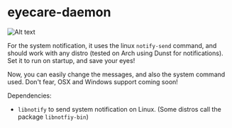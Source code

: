 # eyecare-daemon

![Alt text](https://i.imgur.com/B5HF85r.png "Demonstration")

For the system notification, it uses the linux `notify-send` command, and should work with any distro (tested on Arch using Dunst for notifications). Set it to run on startup, and save your eyes! 

Now, you can easily change the messages, and also the system command used. Don't fear, OSX and Windows support coming soon!

Dependencies: 
* `libnotify` to send system notification on Linux. (Some distros call the package `libnotfiy-bin`)
